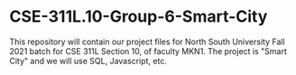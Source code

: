 # CSE-311L.10-Group-6-Smart-City
This repository will contain our project files for North South University Fall 2021 batch for CSE 311L Section 10, of faculty MKN1. The project is "Smart City" and we will use SQL, Javascript, etc.
